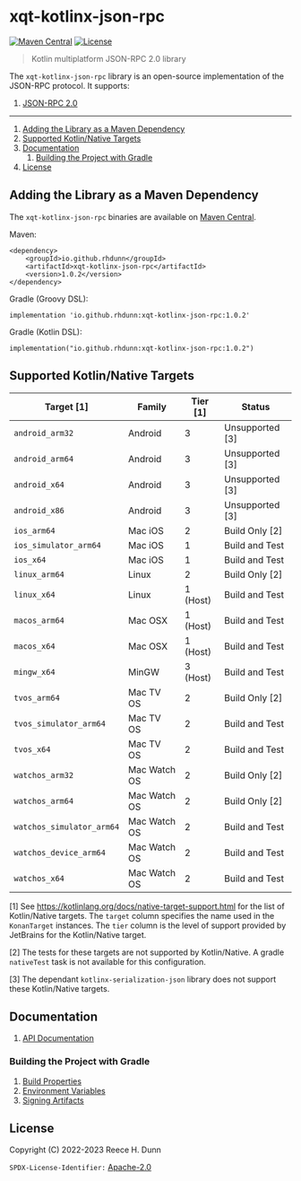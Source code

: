 # xqt-kotlinx-json-rpc
[![Maven Central](https://img.shields.io/maven-central/v/io.github.rhdunn/xqt-kotlinx-json-rpc)](https://central.sonatype.com/artifact/io.github.rhdunn/xqt-kotlinx-json-rpc)
[![License](https://img.shields.io/badge/License-Apache%202.0-blue.svg)](https://opensource.org/licenses/Apache-2.0)
> Kotlin multiplatform JSON-RPC 2.0 library

The `xqt-kotlinx-json-rpc` library is an open-source implementation of the
JSON-RPC protocol. It supports:
1. [JSON-RPC 2.0](https://www.jsonrpc.org/specification)

-----

1. [Adding the Library as a Maven Dependency](#adding-the-library-as-a-maven-dependency)
2. [Supported Kotlin/Native Targets](#supported-kotlinnative-targets)
3. [Documentation](#documentation)
    1. [Building the Project with Gradle](#building-the-project-with-gradle)
4. [License](#license)

## Adding the Library as a Maven Dependency
The `xqt-kotlinx-json-rpc` binaries are available on
[Maven Central](https://central.sonatype.com/artifact/io.github.rhdunn/xqt-kotlinx-json-rpc).

Maven:

    <dependency>
        <groupId>io.github.rhdunn</groupId>
        <artifactId>xqt-kotlinx-json-rpc</artifactId>
        <version>1.0.2</version>
    </dependency>

Gradle (Groovy DSL):

    implementation 'io.github.rhdunn:xqt-kotlinx-json-rpc:1.0.2'

Gradle (Kotlin DSL):

    implementation("io.github.rhdunn:xqt-kotlinx-json-rpc:1.0.2")

## Supported Kotlin/Native Targets
| Target [1]                | Family       | Tier [1]       | Status          |
|---------------------------|--------------|----------------|-----------------|
| `android_arm32`           | Android      | 3              | Unsupported [3] |
| `android_arm64`           | Android      | 3              | Unsupported [3] |
| `android_x64`             | Android      | 3              | Unsupported [3] |
| `android_x86`             | Android      | 3              | Unsupported [3] |
| `ios_arm64`               | Mac iOS      | 2              | Build Only [2]  |
| `ios_simulator_arm64`     | Mac iOS      | 1              | Build and Test  |
| `ios_x64`                 | Mac iOS      | 1              | Build and Test  |
| `linux_arm64`             | Linux        | 2              | Build Only [2]  |
| `linux_x64`               | Linux        | 1 (Host)       | Build and Test  |
| `macos_arm64`             | Mac OSX      | 1 (Host)       | Build and Test  |
| `macos_x64`               | Mac OSX      | 1 (Host)       | Build and Test  |
| `mingw_x64`               | MinGW        | 3 (Host)       | Build and Test  |
| `tvos_arm64`              | Mac TV OS    | 2              | Build Only [2]  |
| `tvos_simulator_arm64`    | Mac TV OS    | 2              | Build and Test  |
| `tvos_x64`                | Mac TV OS    | 2              | Build and Test  |
| `watchos_arm32`           | Mac Watch OS | 2              | Build Only [2]  |
| `watchos_arm64`           | Mac Watch OS | 2              | Build Only [2]  |
| `watchos_simulator_arm64` | Mac Watch OS | 2              | Build and Test  |
| `watchos_device_arm64`    | Mac Watch OS | 2              | Build and Test  |
| `watchos_x64`             | Mac Watch OS | 2              | Build and Test  |

[1] See https://kotlinlang.org/docs/native-target-support.html for the list of
Kotlin/Native targets. The `target` column specifies the name used in the
`KonanTarget` instances. The `tier` column is the level of support provided by
JetBrains for the Kotlin/Native target.

[2] The tests for these targets are not supported by Kotlin/Native. A gradle
`nativeTest` task is not available for this configuration.

[3] The dependant `kotlinx-serialization-json` library does not support these
Kotlin/Native targets.

## Documentation
1. [API Documentation](https://rhdunn.github.io/xqt-kotlinx-json-rpc/)

### Building the Project with Gradle
1. [Build Properties](docs/build/Build%20Properties.md)
2. [Environment Variables](docs/build/Envvironment%20Variables.md)
3. [Signing Artifacts](docs/build/Signing%20Artifacts.md)

## License
Copyright (C) 2022-2023 Reece H. Dunn

`SPDX-License-Identifier:` [Apache-2.0](LICENSE)

